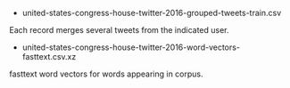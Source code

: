 - united-states-congress-house-twitter-2016-grouped-tweets-train.csv

Each record merges several tweets from the indicated user.

- united-states-congress-house-twitter-2016-word-vectors-fasttext.csv.xz

fasttext word vectors for words appearing in corpus.
